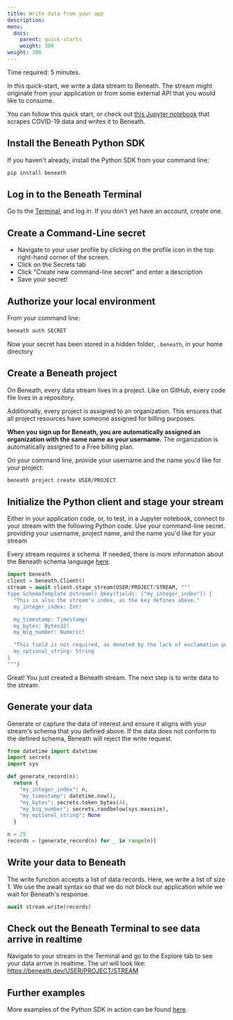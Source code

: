 ```yaml
---
title: Write data from your app
description:
menu:
  docs:
    parent: quick-starts
    weight: 300
weight: 300
---
```


Time required: 5 minutes.

In this quick-start, we write a data stream to Beneath. The stream might originate from your application or from some external API that you would like to consume.

You can follow this quick start, or check out [this Jupyter notebook](https://gitlab.com/beneath-hq/beneath/-/blob/master/clients/python/examples/notebooks/covid19.ipynb) that scrapes COVID-19 data and writes it to Beneath.

## Install the Beneath Python SDK
If you haven't already, install the Python SDK from your command line:
```bash
pip install beneath
```

## Log in to the Beneath Terminal
Go to the [Terminal](https://beneath.dev/?noredirect=1), and log in. If you don't yet have an account, create one.

## Create a Command-Line secret

- Navigate to your user profile by clicking on the profile icon in the top right-hand corner of the screen.
- Click on the Secrets tab
- Click "Create new command-line secret" and enter a description
- Save your secret!

## Authorize your local environment
From your command line:
```bash
beneath auth SECRET
``` 
Now your secret has been stored in a hidden folder, `.beneath`, in your home directory

## Create a Beneath project
On Beneath, every data stream lives in a project. Like on GitHub, every code file lives in a repository.

Additionally, every project is assigned to an organization. This ensures that all project resources have someone assigned for billing purposes.

**When you sign up for Beneath, you are automatically assigned an organization with the same name as your username.** The organization is automatically assigned to a Free billing plan.

On your command line, provide your username and the name you'd like for your project:
```bash
beneath project create USER/PROJECT
```

## Initialize the Python client and stage your stream
Either in your application code, or, to test, in a Jupyter notebook, connect to your stream with the following Python code. Use your command-line secret.
providing your username, project name, and the name you'd like for your stream

Every stream requires a schema. If needed, there is more information about the Beneath schema language [here](/docs/schema-language).

```python
import beneath
client = beneath.Client()
stream = await client.stage_stream(USER/PROJECT/STREAM, """
type SchemaTemplate @stream() @key(fields: ["my_integer_index"]) {
  "This is also the stream's index, as the key defines above."
  my_integer_index: Int!

  my_timestamp: Timestamp!
  my_bytes: Bytes32!
  my_big_number: Numeric!

  "This field is not required, as denoted by the lack of exclamation point."
  my_optional_string: String
} 
""")
```

Great! You just created a Beneath stream. The next step is to write data to the stream.

## Generate your data
Generate or capture the data of interest and ensure it aligns with your stream's schema that you defined above. If the data does not conform to the defined schema, Beneath will reject the write request.

```python
from datetime import datetime
import secrets
import sys

def generate_record(n):
  return {
    "my_integer_index": n,
    "my_timestamp": datetime.now(),
    "my_bytes": secrets.token_bytes(4),
    "my_big_number": secrets.randbelow(sys.maxsize),
    "my_optional_string": None
  }

n = 25
records = [generate_record(n) for _ in range(n)]
```

## Write your data to Beneath
The write function accepts a list of data records. Here, we write a list of size 1. We use the await syntax so that we do not block our application while we wait for Beneath's response.

```python
await stream.write(records)
```

## Check out the Beneath Terminal to see data arrive in realtime 
Navigate to your stream in the Terminal and go to the Explore tab to see your data arrive in realtime. The url will look like: https://beneath.dev/USER/PROJECT/STREAM

## Further examples
More examples of the Python SDK in action can be found [here](https://gitlab.com/beneath-hq/beneath/-/tree/master/clients/python/examples).
